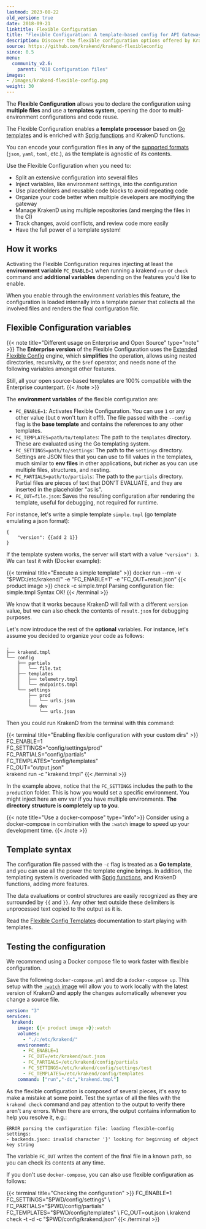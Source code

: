 ```yaml
---
lastmod: 2023-08-22
old_version: true
date: 2018-09-21
linktitle: Flexible Configuration
title: "Flexible Configuration: A template-based config for API Gateway"
description: Discover the flexible configuration options offered by KrakenD API Gateway, allowing you to customize and fine-tune your API gateway setup
source: https://github.com/krakend/krakend-flexibleconfig
since: 0.5
menu:
  community_v2.6:
    parent: "010 Configuration files"
images:
- /images/krakend-flexible-config.png
weight: 30
---
```

The **Flexible Configuration** allows you to declare the configuration using **multiple files** and use a **templates system**, opening the door to multi-environment configurations and code reuse.

The Flexible Configuration enables a **template processor** based on [Go templates](https://golang.org/pkg/text/template/) and is enriched with [Sprig functions](http://masterminds.github.io/sprig/) and KrakenD functions.

You can encode your configuration files in any of the [supported formats](/docs/v2.6/configuration/supported-formats/) (`json`, `yaml`, `toml`, etc.), as the template is agnostic of its contents.

Use the Flexible Configuration when you need to:

- Split an extensive configuration into several files
- Inject variables, like environment settings, into the configuration
- Use placeholders and reusable code blocks to avoid repeating code
- Organize your code better when multiple developers are modifying the gateway
- Manage KrakenD using multiple repositories (and merging the files in the CI)
- Track changes, avoid conflicts, and review code more easily
- Have the full power of a template system!

## How it works

Activating the Flexible Configuration requires injecting at least the **environment variable** `FC_ENABLE=1` when running a krakend `run` or `check` command and **additional variables** depending on the features you'd like to enable.

When you enable through the environment variables this feature, the configuration is loaded internally into a template parser that collects all the involved files and renders the final configuration file.

## Flexible Configuration variables

{{< note title="Different usage on Enterprise and Open Source" type="note" >}}
The **Enterprise version** of the Flexible Configuration uses the [Extended Flexible Config](/docs/enterprise/configuration/flexible-config/) engine, which **simplifies** the operation, allows using nested directories, recursivity, or the `$ref` operator, and needs none of the following variables amongst other features.

Still, all your open source-based templates are 100% compatible with the Enterprise counterpart.
{{< /note >}}


The **environment variables** of the flexible configuration are:

- `FC_ENABLE=1`: Activates Flexible Configuration. You can use `1` or any other value (but `0` won't turn it off!). The file passed with the `--config` flag is the **base template** and contains the references to any other templates.
- `FC_TEMPLATES=path/to/templates`: The path to the `templates` directory. These are evaluated using the Go templating system.
- `FC_SETTINGS=path/to/settings`: The path to the `settings` directory. Settings are JSON files that you can use to fill values in the templates, much similar to **env files** in other applications, but richer as you can use multiple files, structures, and nesting.
- `FC_PARTIALS=path/to/partials`: The path to the `partials` directory. Partial files are pieces of text that DON'T EVALUATE, and they are inserted in the placeholder "as is".
- `FC_OUT=file.json`: Saves the resulting configuration after rendering the template, useful for debugging, not required for runtime.


For instance, let's write a simple template `simple.tmpl` (go template emulating a json format):

```go-text-template
{
    "version": {{add 2 1}}
}
```

If the template system works, the server will start with a value `"version": 3`. We can test it with (Docker example):

{{< terminal title="Execute a simple template" >}}
docker run --rm -v "$PWD:/etc/krakend/" -e "FC_ENABLE=1" -e "FC_OUT=result.json" {{< product image >}} check -c simple.tmpl
Parsing configuration file: simple.tmpl
Syntax OK!
{{< /terminal >}}

We know that it works because KrakenD will fail with a different `version` value, but we can also check the contents of `result.json` for debugging purposes.

Let's now introduce the rest of the **optional** variables. For instance, let's assume you decided to organize your code as follows:

```
.
├── krakend.tmpl
└── config
    ├── partials
    │   └── file.txt
    ├── templates
    │   ├── telemetry.tmpl
    │   └── endpoints.tmpl
    └── settings
        ├── prod
        |   └── urls.json
        └── dev
            └── urls.json
```

Then you could run KrakenD from the terminal with this command:

{{< terminal title="Enabling flexible configuration with your custom dirs" >}}
FC_ENABLE=1 \
FC_SETTINGS="config/settings/prod" \
FC_PARTIALS="config/partials" \
FC_TEMPLATES="config/templates" \
FC_OUT="output.json" \
krakend run -c "krakend.tmpl"
{{< /terminal >}}

In the example above, notice that the `FC_SETTINGS` includes the path to the `prod`uction folder. This is how you would set a specific environment. You might inject here an env var if you have multiple environments. **The directory structure is completely up to you**.

{{< note title="Use a docker-compose" type="info">}}
Consider using a docker-compose in combination with the `:watch` image to speed up your development time.
{{< /note >}}

## Template syntax
The configuration file passed with the `-c` flag is treated as a **Go template**, and you can use all the power the template engine brings. In addition, the templating system is overloaded with [Sprig functions](http://masterminds.github.io/sprig/), and KrakenD functions, adding more features.

The data evaluations or control structures are easily recognized as they are surrounded by `{{` and `}}`. Any other text outside these delimiters is unprocessed text copied to the output as it is.

Read the [Flexible Config Templates](/docs/v2.6/configuration/templates/) documentation to start playing with templates.

## Testing the configuration
We recommend using a Docker compose file to work faster with flexible configuration.

Save the following `docker-compose.yml` and do a `docker-compose up`. This setup with the [`:watch` image](/docs/v2.6/developer/hot-reload/) will allow you to work locally with the latest version of KrakenD and apply the changes automatically whenever you change a source file.

```yml
version: "3"
services:
  krakend:
    image: {{< product image >}}:watch
    volumes:
      - "./:/etc/krakend/"
    environment:
      - FC_ENABLE=1
      - FC_OUT=/etc/krakend/out.json
      - FC_PARTIALS=/etc/krakend/config/partials
      - FC_SETTINGS=/etc/krakend/config/settings/test
      - FC_TEMPLATES=/etc/krakend/config/templates
    command: ["run","-dc","krakend.tmpl"]
```


As the flexible configuration is composed of several pieces, it's easy to make a mistake at some point. Test the syntax of all the files with the `krakend check` command and pay attention to the output to verify there aren't any errors. When there are errors, the output contains information to help you resolve it, e.g.:

```
ERROR parsing the configuration file: loading flexible-config settings:
- backends.json: invalid character '}' looking for beginning of object key string
```

The variable `FC_OUT` writes the content of the final file in a known path, so you can check its contents at any time.

If you don't use `docker-compose`, you can also use flexible configuration as follows:

{{< terminal title="Checking the configuration" >}}
FC_ENABLE=1 \
FC_SETTINGS="$PWD/config/settings" \
FC_PARTIALS="$PWD/config/partials" \
FC_TEMPLATES="$PWD/config/templates" \
FC_OUT=out.json \
krakend check -t -d -c "$PWD/config/krakend.json"
{{< /terminal >}}